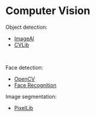 # Computer Vision

Object detection:
- [ImageAI](https://github.com/fabioacarvalho/computer-vision/tree/main/object-detection/imageai)
- [CVLib](https://github.com/fabioacarvalho/computer-vision/tree/main/object-detection/cvlib)

<br>

Face detection:
- [OpenCV](https://github.com/fabioacarvalho/computer-vision/tree/main/face-detection/open-cv)
- [Face Recognition](https://github.com/fabioacarvalho/computer-vision/tree/main/face-detection/face-recognition)

Image segmentation:
- [PixelLib](https://github.com/fabioacarvalho/computer-vision/tree/main/object-detection/pixellib)
